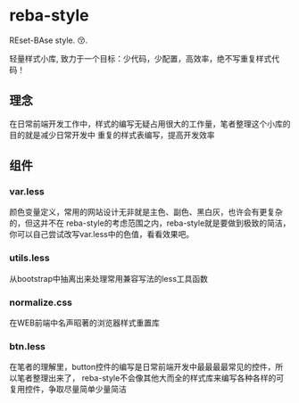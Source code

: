 # reba-style
REset-BAse style. :kissing_closed_eyes:.

轻量样式小库, 致力于一个目标：少代码，少配置，高效率，绝不写重复样式代码！

## 理念
在日常前端开发工作中，样式的编写无疑占用很大的工作量，笔者整理这个小库的目的就是减少日常开发中
重复的样式表编写，提高开发效率

## 组件

### var.less
颜色变量定义，常用的网站设计无非就是主色、副色、黑白灰，也许会有更复杂的，但这并不在
reba-style的考虑范围之内，reba-style就是要做到极致的简洁，你可以自己尝试改写var.less中的色值，看看效果吧。

### utils.less
从bootstrap中抽离出来处理常用兼容写法的less工具函数

### normalize.css
在WEB前端中名声昭著的浏览器样式重置库

### btn.less
在笔者的理解里，button控件的编写是日常前端开发中最最最最常见的控件，所以笔者整理出来了，
reba-style不会像其他大而全的样式库来编写各种各样的可复用控件，争取尽量简单少量简洁
